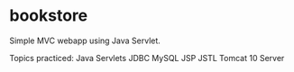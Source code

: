 # bookstore

Simple MVC webapp using Java Servlet.

Topics practiced:
Java Servlets
JDBC
MySQL
JSP
JSTL
Tomcat 10 Server
